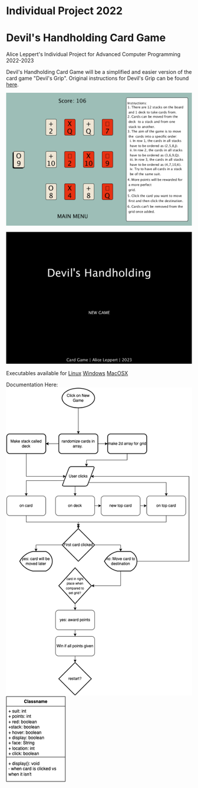 # Individual Project 2022
# Devil's Handholding Card Game

Alice Leppert's Individual Project for Advanced Computer Programming
2022-2023  

Devil's Handholding Card Game will be a simplified and easier version of the card game "Devil's Grip". Original instructions for Devil's Grip can be found [here](https://bicyclecards.com/how-to-play/devils-grip/).

![Gameplay](https://github.com/Aeleppert/IndividualProject/blob/main/images/Screen%20Shot%202023-03-19%20at%2010.17.22%20PM.png)

![Start Screen](https://github.com/Aeleppert/IndividualProject/blob/main/images/Screen%20Shot%202023-03-19%20at%2010.17.31%20PM.png)

Executables available for 
[Linux](https://github.com/Aeleppert/IndividualProject/blob/main/exe/application.linux64.zip)
[Windows](https://github.com/Aeleppert/IndividualProject/blob/main/exe/application.windows32.zip)
[MacOSX](https://github.com/Aeleppert/IndividualProject/blob/main/exe/application.macosx.zip)

  
Documentation Here:  
![Placeholder Image](https://github.com/Aeleppert/IndividualProject/blob/main/images/Updated%20flowchart.drawio.png)
![Placeholder Image](https://github.com/Aeleppert/IndividualProject/blob/main/images/Updated%20class.drawio.png)
